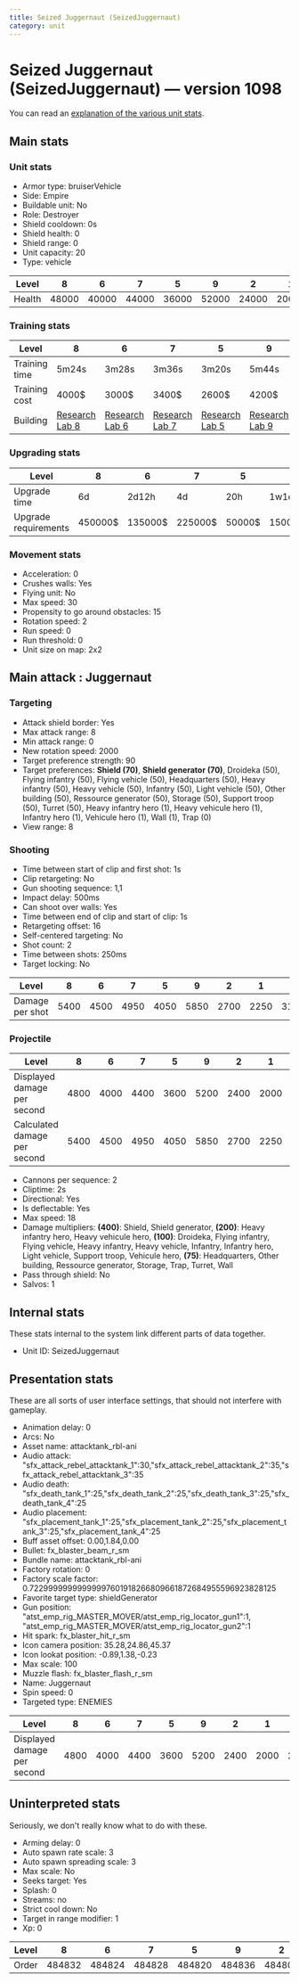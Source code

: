 ```yaml
---
title: Seized Juggernaut (SeizedJuggernaut)
category: unit
---
```


# Seized Juggernaut (SeizedJuggernaut) — version 1098

You can read an [explanation  of the various unit stats](unitexplained.md).

## Main stats

### Unit stats

  * Armor type: bruiserVehicle
  * Side: Empire
  * Buildable unit: No
  * Role: Destroyer
  * Shield cooldown: 0s
  * Shield health: 0
  * Shield range: 0
  * Unit capacity: 20
  * Type: vehicle

|Level |8    |6    |7    |5    |9    |2    |1    |3    |4    |10   |
|------|-----|-----|-----|-----|-----|-----|-----|-----|-----|-----|
|Health|48000|40000|44000|36000|52000|24000|20000|28000|32000|60000|


### Training stats

|Level        |8                                      |6                                      |7                                      |5                                      |9                                      |2                                      |1                              |3                                      |4                                      |10                                      |
|-------------|---------------------------------------|---------------------------------------|---------------------------------------|---------------------------------------|---------------------------------------|---------------------------------------|-------------------------------|---------------------------------------|---------------------------------------|----------------------------------------|
|Training time|5m24s                                  |3m28s                                  |3m36s                                  |3m20s                                  |5m44s                                  |2m56s                                  |2m48s                          |3m4s                                   |3m12s                                  |6m4s                                    |
|Training cost|4000$                                  |3000$                                  |3400$                                  |2600$                                  |4200$                                  |1400$                                  |1000$                          |1800$                                  |2200$                                  |4600$                                   |
|Building     |[Research Lab 8](empireOffenseLab.html)|[Research Lab 6](empireOffenseLab.html)|[Research Lab 7](empireOffenseLab.html)|[Research Lab 5](empireOffenseLab.html)|[Research Lab 9](empireOffenseLab.html)|[Research Lab 2](empireOffenseLab.html)|[Factory 5](empireFactory.html)|[Research Lab 3](empireOffenseLab.html)|[Research Lab 4](empireOffenseLab.html)|[Research Lab 10](empireOffenseLab.html)|


### Upgrading stats

|Level               |8      |6      |7      |5     |9       |2    |1    |3     |4     |10      |
|--------------------|-------|-------|-------|------|--------|-----|-----|------|------|--------|
|Upgrade time        |6d     |2d12h  |4d     |20h   |1w1d    |1h   |0s   |2h30m |7h    |1w5d    |
|Upgrade requirements|450000$|135000$|225000$|50000$|1500000$|5000$|4000$|10000$|20000$|2500000$|


### Movement stats

  * Acceleration: 0
  * Crushes walls: Yes
  * Flying unit: No
  * Max speed: 30
  * Propensity to go around obstacles: 15
  * Rotation speed: 2
  * Run speed: 0
  * Run threshold: 0
  * Unit size on map: 2x2

## Main attack : Juggernaut

### Targeting

  * Attack shield border: Yes
  * Max attack range: 8
  * Min attack range: 0
  * New rotation speed: 2000
  * Target preference strength: 90
  * Target preferences: **Shield (70)**, **Shield generator (70)**, Droideka (50), Flying infantry (50), Flying vehicle (50), Headquarters (50), Heavy infantry (50), Heavy vehicle (50), Infantry (50), Light vehicle (50), Other building (50), Ressource generator (50), Storage (50), Support troop (50), Turret (50), Heavy infantry hero (1), Heavy vehicule hero (1), Infantry hero (1), Vehicule hero (1), Wall (1), Trap (0)
  * View range: 8

### Shooting

  * Time between start of clip and first shot: 1s
  * Clip retargeting: No
  * Gun shooting sequence: 1,1
  * Impact delay: 500ms
  * Can shoot over walls: Yes
  * Time between end of clip and start of clip: 1s
  * Retargeting offset: 16
  * Self-centered targeting: No
  * Shot count: 2
  * Time between shots: 250ms
  * Target locking: No

|Level          |8   |6   |7   |5   |9   |2   |1   |3   |4   |10  |
|---------------|----|----|----|----|----|----|----|----|----|----|
|Damage per shot|5400|4500|4950|4050|5850|2700|2250|3150|3600|6750|


### Projectile

|Level                       |8   |6   |7   |5   |9   |2   |1   |3   |4   |10  |
|----------------------------|----|----|----|----|----|----|----|----|----|----|
|Displayed damage per second |4800|4000|4400|3600|5200|2400|2000|2800|3200|6000|
|Calculated damage per second|5400|4500|4950|4050|5850|2700|2250|3150|3600|6750|


  * Cannons per sequence: 2
  * Cliptime: 2s
  * Directional: Yes
  * Is deflectable: Yes
  * Max speed: 18
  * Damage multipliers: **(400)**: Shield, Shield generator, **(200)**: Heavy infantry hero, Heavy vehicule hero, **(100)**: Droideka, Flying infantry, Flying vehicle, Heavy infantry, Heavy vehicle, Infantry, Infantry hero, Light vehicle, Support troop, Vehicule hero, **(75)**: Headquarters, Other building, Ressource generator, Storage, Trap, Turret, Wall
  * Pass through shield: No
  * Salvos: 1

## Internal stats

These stats internal to the system link different parts of data together.

  * Unit ID: SeizedJuggernaut

## Presentation stats

These are all sorts of user interface settings, that should not interfere with gameplay.

  * Animation delay: 0
  * Arcs: No
  * Asset name: attacktank_rbl-ani
  * Audio attack: "sfx_attack_rebel_attacktank_1":30,"sfx_attack_rebel_attacktank_2":35,"sfx_attack_rebel_attacktank_3":35
  * Audio death: "sfx_death_tank_1":25,"sfx_death_tank_2":25,"sfx_death_tank_3":25,"sfx_death_tank_4":25
  * Audio placement: "sfx_placement_tank_1":25,"sfx_placement_tank_2":25,"sfx_placement_tank_3":25,"sfx_placement_tank_4":25
  * Buff asset offset: 0.00,1.84,0.00
  * Bullet: fx_blaster_beam_r_sm
  * Bundle name: attacktank_rbl-ani
  * Factory rotation: 0
  * Factory scale factor: 0.72299999999999997601918266809661872684955596923828125
  * Favorite target type: shieldGenerator
  * Gun position: "atst_emp_rig_MASTER_MOVER/atst_emp_rig_locator_gun1":1, "atst_emp_rig_MASTER_MOVER/atst_emp_rig_locator_gun2":1
  * Hit spark: fx_blaster_hit_r_sm
  * Icon camera position: 35.28,24.86,45.37
  * Icon lookat position: -0.89,1.38,-0.23
  * Max scale: 100
  * Muzzle flash: fx_blaster_flash_r_sm
  * Name: Juggernaut
  * Spin speed: 0
  * Targeted type: ENEMIES

|Level                      |8   |6   |7   |5   |9   |2   |1   |3   |4   |10  |
|---------------------------|----|----|----|----|----|----|----|----|----|----|
|Displayed damage per second|4800|4000|4400|3600|5200|2400|2000|2800|3200|6000|


## Uninterpreted stats

Seriously, we don't really know what to do with these.

  * Arming delay: 0
  * Auto spawn rate scale: 3
  * Auto spawn spreading scale: 3
  * Max scale: No
  * Seeks target: Yes
  * Splash: 0
  * Streams: no
  * Strict cool down: No
  * Target in range modifier: 1
  * Xp: 0

|Level|8     |6     |7     |5     |9     |2     |1     |3     |4     |10    |
|-----|------|------|------|------|------|------|------|------|------|------|
|Order|484832|484824|484828|484820|484836|484808|484804|484812|484816|484840|


